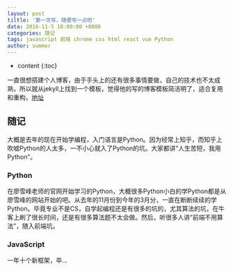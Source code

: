 ```yaml
---
layout: post
tiltle: '第一次写，随便写一点吧'
data: 2016-11-5 18:00:00 +8000
categories: 随记
tags: javascript 前端 chrome css html react vue Python
author: summer
---
```



* content
{:toc}

一直很想搭建个人博客，由于手头上的还有很多事情要做，自己的技术也不太成熟，所以就从jekyll上找到一个模板，觉得他的写的博客模板简洁明了，适合复用和重构，[地址](http://gaohaoyang.github.io/)




## 随记

大概是去年的现在开始学编程，入门语言是Python。因为经常上知乎，而知乎上吹嘘Python的人太多，一不小心就入了Python的坑。大家都讲“人生苦短，我用Python”。

### Python

在廖雪峰老师的官网开始学习的Python，大概很多Python小白的学Python都是从廖雪峰的网站开始的吧。从去年的11月份到今年的3月分，一直在断断续续的学Python。毕竟专业不是CS，自学起编程还是有很多的坑的，尤其算法的坑，在牛客上刷了很长时间，还是有很多算法题不太会做。然后，听很多人讲“前端不用算法”，随入前端坑。


### JavaScript

一年十个新框架，卒...



